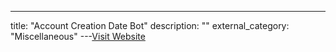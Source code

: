 ---
title: "Account Creation Date Bot"
description: ""
external_category: "Miscellaneous"
---[Visit Website](https://t.me/creationdatebot)

